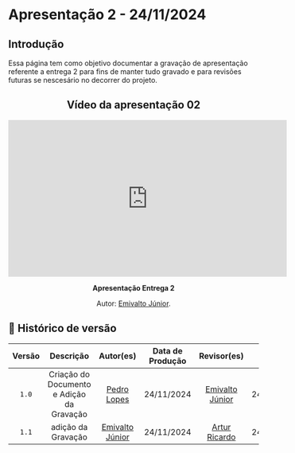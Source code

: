 # Apresentação 2 - 24/11/2024

## Introdução 
Essa página tem como objetivo documentar a gravação de apresentação  referente a entrega 2 para fins de manter tudo gravado e para revisões futuras se nescesário no decorrer do projeto.

<center>

## Vídeo da apresentação 02

<iframe width="560" height="315" src="https://www.youtube.com/embed/5VkloKi_2Wk?si=AJyDDYZ6Y3e9im96" title="YouTube video player" frameborder="0" allow="accelerometer; autoplay; clipboard-write; encrypted-media; gyroscope; picture-in-picture; web-share" referrerpolicy="strict-origin-when-cross-origin" allowfullscreen></iframe>

</center>

<div align="center">
    <p><strong>Apresentação Entrega 2</strong></p>
    <p>Autor: <a href="https://github.com/EmivaltoJrr">Emivalto Júnior</a>.</p>
</div>



## 📑 Histórico de versão
| Versão | Descrição | Autor(es) | Data de Produção | Revisor(es) | Data de Revisão |   
|:------:|:-------------------------------:|:--------------:|:--------------:|:-------------:|:---------------------:|
|  `1.0`  | Criação do Documento e Adição da Gravação | [Pedro Lopes](https://github.com/pLopess) | 24/11/2024  | [Emivalto Júnior](https://github.com/EmivaltoJrr)  |  24/11/2024|
|  `1.1`  | adição da Gravação | [Emivalto Júnior](https://github.com/EmivaltoJrr) | 24/11/2024  | [Artur Ricardo](https://github.com/algorithmorphic) | 24/11/2024 |